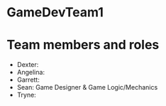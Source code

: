 # GameDevTeam1

# Team members and roles
* Dexter:
* Angelina:
* Garrett:
* Sean: Game Designer & Game Logic/Mechanics
* Tryne:
